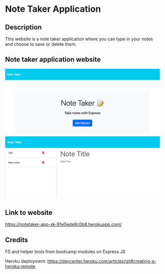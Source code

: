 # Note Taker Application

## Description

This website is a note taker application where you can type in your notes and choose to save or delete them.

## Note taker application website
![Main Page](./assets/images/main_page.png)
![Notes Page](./assets/images/notes_page.png)

## Link to website
https://notetaker-app-sk-91e0ede8c0b8.herokuapp.com/


## Credits

FS and helper tools from bootcamp modules on Express JS

Heroku deployment: 
https://devcenter.heroku.com/articles/git#creating-a-heroku-remote

